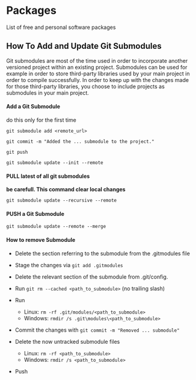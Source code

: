 # Packages
List of free and personal software packages





## How To Add and Update Git Submodules
Git submodules are most of the time used in order to incorporate another versioned project within an existing project.
Submodules can be used for example in order to store third-party libraries used by your main project in order to compile successfully.
In order to keep up with the changes made for those third-party libraries, you choose to include projects as submodules in your main project.


#### Add a Git Submodule
do this only for the first time
```
git submodule add <remote_url>

git commit -m "Added the ... submodule to the project."

git push

git submodule update --init --remote
```

#### PULL latest of all git submodules  
**be carefull. This command clear local changes**
```
git submodule update --recursive --remote
```


#### PUSH a Git Submodule
```
git submodule update --remote --merge
```


#### How to remove Submodule
- Delete the section referring to the submodule from the .gitmodules file
- Stage the changes via `git add .gitmodules`
- Delete the relevant section of the submodule from .git/config.
- Run `git rm --cached <path_to_submodule>` (no trailing slash)
- Run
	- Linux: `rm -rf .git/modules/<path_to_submodule>`
	- Windows: `rmdir /s .git\modules\<path_to_submodule>`

- Commit the changes with `git commit -m "Removed ... submodule"`
- Delete the now untracked submodule files
	- Linux: `rm -rf <path_to_submodule>`
	- Windows: `rmdir /s <path_to_submodule>`
- Push
